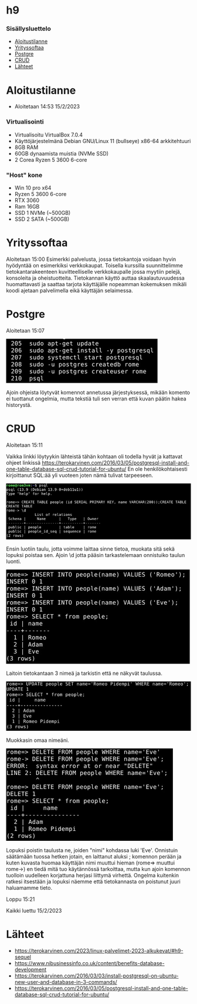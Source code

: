 # h9

### Sisällysluettelo
- [Aloitustilanne](#Aloitustilanne) 
- [Yrityssoftaa](#Yrityssoftaa)
- [Postgre](#Postgre)
- [CRUD](#CRUD)
- [Lähteet](#lähteet)



# Aloitustilanne

- Aloitetaan 14:53 15/2/2023

### Virtualisointi
- Virtualisoitu VirtualBox 7.0.4
- Käyttöjärjestelmänä Debian GNU/Linux 11 (bullseye) x86-64 arkkitehtuuri 
- 8GB RAM
- 60GB dynaamista muistia (NVMe SSD)
- 2 Corea Ryzen 5 3600 6-core

### "Host" kone
- Win 10 pro x64
- Ryzen 5 3600 6-core
- RTX 3060
- Ram 16GB
- SSD 1 NVMe (~500GB)
- SSD 2 SATA (~500GB)


# Yrityssoftaa
Aloitetaan 15:00
Esimerkki palvelusta, jossa tietokantoja voidaan hyvin hyödyntää on esimerkiksi verkkokaupat. Toisella kurssilla suunnittelimme tietokantarakeenteen kuvitteelliselle verkkokaupalle jossa myytiin pelejä, konsoleita ja oheistuotteita. Tietokannan käyttö auttaa skaalautuvuudessa huomattavasti ja saattaa tarjota käyttäjälle nopeamman kokemuksen mikäli koodi ajetaan palvelimella eikä käyttäjän selaimessa.


# Postgre
Aloitetaan 15:07

![add file: upload](V5Kuvat1/v5t1k1.jpg)

Ajoin ohjeista löytyvät komennot annetussa järjestyksessä, mikään komento ei tuottanut ongelmia, mutta tekstiä tuli sen verran että kuvan päätin hakea historystä.


# CRUD
Aloitetaan 15:11

Vaikka linkki löytyykin lähteistä tähän kohtaan oli todella hyvät ja kattavat ohjeet linkissä https://terokarvinen.com/2016/03/05/postgresql-install-and-one-table-database-sql-crud-tutorial-for-ubuntu/ En ole henkilökohtaisesti kirjoittanut SQL:ää yli vuoteen joten nämä tulivat tarpeeseen.

![add file: upload](V5Kuvat1/v5t1k2.jpg)

Ensin luotiin taulu, jotta voimme laittaa sinne tietoa, muokata sitä sekä lopuksi poistaa sen. Ajoin \d jotta pääsin tarkastelemaan onnistuiko taulun luonti.

![add file: upload](V5Kuvat1/v5t1k3.jpg)

Laitoin tietokantaan 3 nimeä ja tarkistin että ne näkyvät taulussa.


![add file: upload](V5Kuvat1/v5t1k4.jpg)

Muokkasin omaa nimeäni.


![add file: upload](V5Kuvat1/v5t1k5.jpg)

Lopuksi poistin taulusta ne, joiden "nimi" kohdassa luki 'Eve'. Onnistuin säätämään tuossa hetken jotain, en laittanut aluksi ; komennon perään ja kuten kuvasta huomaa käyttäjän nimi muuttui hieman (rome=> muuttui rome->) en tiedä mitä tuo käytännössä tarkoittaa, mutta kun ajoin komennon tuolloin uudelleen korjattuna herjasi liittymä virhettä. Ongelma kuitenkin ratkesi itsestään ja lopuksi näemme että tietokannasta on poistunut juuri haluamamme tieto.

Loppu 15:21



Kaikki luettu 15/2/2023
# Lähteet 
- https://terokarvinen.com/2023/linux-palvelimet-2023-alkukevat/#h9-sequel
- https://www.nibusinessinfo.co.uk/content/benefits-database-development
- https://terokarvinen.com/2016/03/03/install-postgresql-on-ubuntu-new-user-and-database-in-3-commands/
- https://terokarvinen.com/2016/03/05/postgresql-install-and-one-table-database-sql-crud-tutorial-for-ubuntu/
